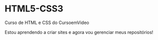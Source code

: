 # HTML5-CSS3
 Curso de HTML e CSS do CursoemVideo

 Estou aprendendo a criar sites e agora vou gerenciar meus repositórios!

